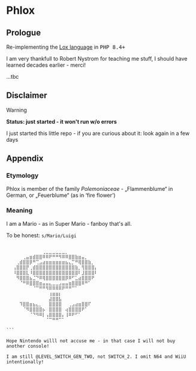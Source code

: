 # Phlox

## Prologue 
Re-implementing the [Lox language](https://www.craftinginterpreters.com/the-lox-language.html) in <kbd>PHP 8.4+</kbd>

I am very thankfull to Robert Nystrom for teaching me stuff, I should have learned decades earlier - merci!

...tbc

## Disclaimer 
> [!WARNING]  
> <b>Status: just started - it won't run w/o errors </b>

I just started this little repo - if you are curious about it: look again in a few days


## Appendix 

### Etymology 

Phlox is member of the family <i>Polemoniaceae</i> -  	„Flammenblume“  in German, or „Feuerblume“ (as in ‘fire flower’)


### Meaning 

I am a Mario - as in Super Mario - fanboy that's all. 

To be honest: ```s/Mario/Luigi```

```
⠀⠀⠀⠀⠀⠀⠀⠀⠀⠀⠀⠀⠀⠀⠀⠀⠀⠀⠀⠀⠀⠀⠀⠀⠀⠀⠀⠀⠀⠀
⠀⠀⠀⠀⠀⠀⠀⠀⠀⠀⠀⢀⣀⣀⣀⣀⣀⣀⡀⠀⠀⠀⠀⠀⠀⠀⠀⠀⠀⠀
⠀⠀⠀⠀⠀⢀⣤⣶⣾⣿⣿⠿⠿⠟⠛⠛⠻⠿⠿⣿⣿⣷⣶⣤⡀⠀⠀⠀⠀⠀
⠀⠀⠀⢀⣾⣿⣿⡿⠛⢉⣠⣴⣶⣶⣶⣶⣶⣶⣦⣄⡉⠛⢿⣿⣿⣷⡀⠀⠀⠀
⠀⠀⢠⣿⣿⣿⡟⢀⣾⣿⣿⣿⣿⣿⣿⣿⣿⣿⣿⣿⣿⣷⡀⢻⣿⣿⣿⡄⠀⠀
⠀⠀⠸⣿⣿⣿⣇⠸⣿⣿⣿⣿⣿⣿⣿⣿⣿⣿⣿⣿⣿⣿⠇⣸⣿⣿⣿⠇⠀⠀
⠀⠀⠀⠻⣿⣿⣿⣦⣈⠙⠿⢿⣿⣿⣿⣿⣿⣿⡿⠿⠋⣁⣴⣿⣿⣿⠟⠀⠀⠀
⠀⠀⠀⠀⠈⠛⠿⣿⣿⣿⣶⣤⣤⣄⣀⣀⣠⣤⣤⣶⣿⣿⣿⠿⠛⠁⠀⠀⠀⠀
⠀⠀⠀⠀⠀⠀⠀⠀⠈⠉⠛⠛⠻⠿⠿⠿⠿⠟⠛⠛⠉⠁⠀⠀⠀⠀⠀⠀⠀⠀
⠀⠀⠀⠀⠀⠀⠀⠀⠀⠀⠀⠀⠀⢰⣶⣶⡆⠀⠀⠀⠀⠀⠀⠀⠀⠀⠀⠀⠀⠀
⠀⠀⠀⠀⠀⠀⠀⠀⠀⠀⠀⠀⠀⣼⣿⣿⣧⠀⠀⠀⠀⠀⠀⠀⠀⠀⠀⠀⠀⠀
⠀⠀⠀⠀⠹⣿⣿⣶⣦⣄⡀⠀⠀⣿⣿⣿⣿⠀⠀⢀⣠⣴⣶⣿⣿⠏⠀⠀⠀⠀
⠀⠀⠀⠀⠀⠈⠻⣿⣿⣿⣿⡦⠀⣿⣿⣿⣿⠀⢴⣿⣿⣿⣿⠟⠁⠀⠀⠀⠀⠀
⠀⠀⠀⠀⠀⠀⠀⠈⠙⠻⠿⡇⢠⣿⣿⣿⣿⡄⢸⠿⠟⠋⠁⠀⠀⠀⠀⠀⠀⠀
⠀⠀⠀⠀⠀⠀⠀⠀⠀⠀⠀⠀⠈⠉⠛⠛⠉⠁⠀⠀⠀⠀⠀⠀⠀⠀⠀⠀⠀

```⠀

Hope Nintendo willl not accuse me - in that case I will not buy another console!

I am still @LEVEL_SWITCH_GEN_TWO, not SWITCH_2. I omit N64 and WiiU intentionally!
